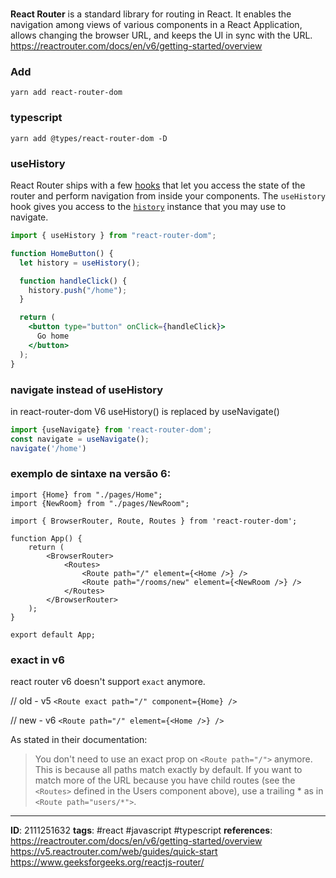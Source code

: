 #
**React Router** is a standard library for routing in React. It enables the navigation among views of various components in a React Application, allows changing the browser URL, and keeps the UI in sync with the URL.
https://reactrouter.com/docs/en/v6/getting-started/overview

### Add
```shell
yarn add react-router-dom
```


###  typescript
```shell
yarn add @types/react-router-dom -D
```

### useHistory

React Router ships with a few [hooks](https://reactjs.org/docs/hooks-intro.html) that let you access the state of the router and perform navigation from inside your components.
The `useHistory` hook gives you access to the [`history`](https://v5.reactrouter.com/web/api/history) instance that you may use to navigate.

```jsx
import { useHistory } from "react-router-dom";

function HomeButton() {
  let history = useHistory();

  function handleClick() {
    history.push("/home");
  }

  return (
    <button type="button" onClick={handleClick}>
      Go home
    </button>
  );
}
```

### navigate instead of useHistory
in react-router-dom V6 useHistory() is replaced by useNavigate()

```javascript
import {useNavigate} from 'react-router-dom';
const navigate = useNavigate();
navigate('/home')
```


### exemplo de sintaxe na versão 6:
```tsx
import {Home} from "./pages/Home";
import {NewRoom} from "./pages/NewRoom";

import { BrowserRouter, Route, Routes } from 'react-router-dom';

function App() {
	return (
		<BrowserRouter>
			<Routes>
				<Route path="/" element={<Home />} />
				<Route path="/rooms/new" element={<NewRoom />} />
			</Routes>
		</BrowserRouter>
	);
}

export default App;
```


### exact in v6
react router v6 doesn't support `exact` anymore.

// old - v5 `<Route exact path="/" component={Home} />`

// new - v6 `<Route path="/" element={<Home />} />`

As stated in their documentation:

> You don't need to use an exact prop on `<Route path="/">` anymore. This is because all paths match exactly by default. If you want to match more of the URL because you have child routes (see the `<Routes>` defined in the Users component above), use a trailing * as in `<Route path="users/*">`.

---
**ID**:  2111251632
**tags**: #react #javascript #typescript
**references**:
https://reactrouter.com/docs/en/v6/getting-started/overview
https://v5.reactrouter.com/web/guides/quick-start
https://www.geeksforgeeks.org/reactjs-router/
